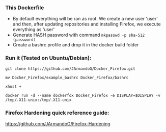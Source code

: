 ### This Dockerfile

- By default everything will be ran as root. We create a new user 'user' and then, after updating repositories and installing Firefox, we execute everything as 'user'
- Generate HASH password with command `mkpasswd -p sha-512 (password)`
- Create a bashrc profile and drop it in the docker build folder

### Run it (Tested on Ubuntu/Debian):

`git clone https://github.com/JArmandoG/Docker_Firefox.git`

`mv Docker_Firefox/example_bashrc Docker_Firefox/bashrc`

`xhost +`

`docker run -d --name dockerfox Docker_Firefox -e DISPLAY=$DISPLAY -v /tmp/.X11-unix:/tmp/.X11-unix`

### Firefox Hardening quick reference guide:
https://github.com/JArmandoG/Firefox-Hardening

